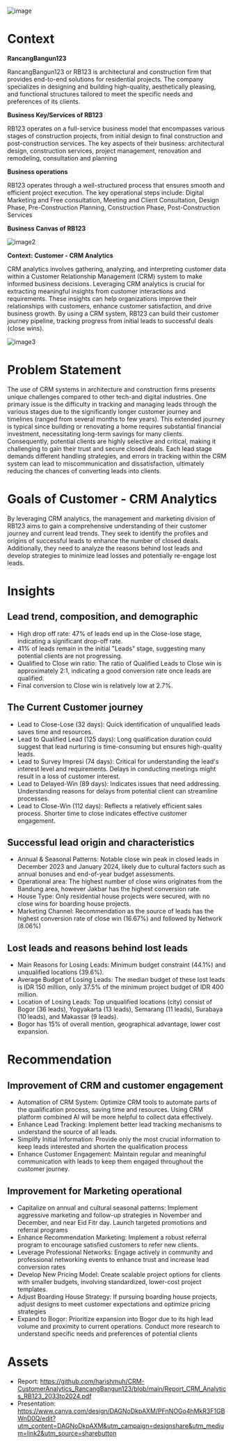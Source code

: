![image](https://github.com/harishmuh/CRM-CustomerAnalytics_RancangBangun123/blob/main/rancangbangun123_porto.PNG?raw=true)

# **Context**
**RancangBangun123**

RancangBangun123 or RB123 is architectural and construction firm that provides end-to-end solutions for residential projects. The company specializes in designing and building high-quality, aesthetically pleasing, and functional structures tailored to meet the specific needs and preferences of its clients.

**Business Key/Services of RB123**

RB123 operates on a full-service business model that encompasses various stages of construction projects, from initial design to final construction and post-construction services. The key aspects of their business: architectural design, construction services, project management, renovation and remodeling, consultation and planning

**Business operations**

RB123 operates through a well-structured process that ensures smooth and efficient project execution. The key operational steps include: Digital Marketing and Free consultation, Meeting and Client Consultation, Design Phase, Pre-Construction Planning, Construction Phase, Post-Construction Services

**Business Canvas of RB123**

![image2](https://github.com/user-attachments/assets/0f4949a6-a82b-423e-a851-65f52c272b6b)


**Context: Customer - CRM Analytics**

CRM analytics involves gathering, analyzing, and interpreting customer data within a Customer Relationship Management (CRM) system to make informed business decisions. Leveraging CRM analytics is crucial for extracting meaningful insights from customer interactions and requirements. These insights can help organizations improve their relationships with customers, enhance customer satisfaction, and drive business growth. By using a CRM system, RB123 can build their customer journey pipeline, tracking progress from initial leads to successful deals (close wins).

![image3](https://github.com/harishmuh/CRM-CustomerAnalytics_RancangBangun123/blob/main/funneling%20and%20customer%20journey.PNG?raw=true)

# **Problem Statement**
The use of CRM systems in architecture and construction firms presents unique challenges compared to other tech-and digital industries. One primary issue is the difficulty in tracking and managing leads through the various stages due to the significantly longer customer journey and timelines (ranged from several months to few years). This extended journey is typical since building or renovating a home requires substantial financial investment, necessitating long-term savings for many clients. Consequently, potential clients are highly selective and critical, making it challenging to gain their trust and secure closed deals. Each lead stage demands different handling strategies, and errors in tracking within the CRM system can lead to miscommunication and dissatisfaction, ultimately reducing the chances of converting leads into clients.

# **Goals of Customer - CRM Analytics**
By leveraging CRM analytics, the management and marketing division of RB123 aims to gain a comprehensive understanding of their customer journey and current lead trends. They seek to identify the profiles and origins of successful leads to enhance the number of closed deals. Additionally, they need to analyze the reasons behind lost leads and develop strategies to minimize lead losses and potentially re-engage lost leads.

# **Insights**

## Lead trend, composition, and demographic
* High drop off rate: 47% of leads end up in the Close-lose stage, indicating a significant drop-off rate.
* 41% of leads remain in the initial "Leads" stage, suggesting many potential clients are not progressing.
* Qualified to Close win ratio: The ratio of Qualified Leads to Close win is approximately 2:1, indicating a good conversion rate once leads are qualified.
* Final conversion to Close win is relatively low at 2.7%.

## The Current Customer journey
* Lead to Close-Lose (32 days): Quick identification of unqualified leads saves time and resources.
* Lead to Qualified Lead (125 days): Long qualification duration could suggest that lead nurturing is time-consuming but ensures high-quality leads.
* Lead to Survey Impresi (74 days): Critical for understanding the lead's interest level and requirements. Delays in conducting meetings might result in a loss of customer interest.
* Lead to Delayed-Win (89 days): Indicates issues that need addressing. Understanding reasons for delays from potential client can streamline processes.
* Lead to Close-Win (112 days): Reflects a relatively efficient sales process. Shorter time to close indicates effective customer engagement.

## Successful lead origin and characteristics
* Annual & Seasonal Patterns: Notable close win peak in closed leads in December 2023 and January 2024, likely due to cultural factors such as annual bonuses and end-of-year budget assessments.
* Operational area: The highest number of close wins originates from the Bandung area, however Jakbar has the highest conversion rate.
* House Type: Only residential house projects were secured, with no close wins for boarding house projects.
* Marketing Channel: Recommendation as the source of leads has the highest conversion rate of close win (16.67%) and followed by Network (8.06%)

## Lost leads and reasons behind lost leads

* Main Reasons for Losing Leads: Minimum budget constraint (44.1%) and unqualified locations (39.6%).
* Average Budget of Losing Leads: The median budget of these lost leads is IDR 150 million, only 37.5% of the minimum project budget of IDR 400 million.
* Location of Losing Leads: Top unqualified locations (city) consist of Bogor (36 leads), Yogyakarta (13 leads), Semarang (11 leads), Surabaya (10 leads), and Makassar (9 leads).
* Bogor has 15% of overall mention, geographical advantage, lower cost expansion.
  
# **Recommendation**
## Improvement of CRM and customer engagement
* Automation of CRM System: Optimize CRM tools to automate parts of the qualification process, saving time and resources. Using CRM platform combined AI will be more helpful to collect data effectively.
* Enhance Lead Tracking: Implement better lead tracking mechanisms to understand the source of all leads.
* Simplify Initial Information: Provide only the most crucial information to keep leads interested and shorten the qualification process
* Enhance Customer Engagement: Maintain regular and meaningful communication with leads to keep them engaged throughout the customer journey.

## Improvement for Marketing operational
* Capitalize on annual and cultural seasonal patterns: Implement aggressive marketing and follow-up strategies in November and December, and near Eid Fitr day. Launch targeted promotions and referral programs
* Enhance Recommendation Marketing: Implement a robust referral program to encourage satisfied customers to refer new clients.
* Leverage Professional Networks: Engage actively in community and professional networking events to enhance trust and increase lead conversion rates
* Develop New Pricing Model: Create scalable project options for clients with smaller budgets, involving standardized, lower-cost project templates.
* Adjust Boarding House Strategy: If pursuing boarding house projects, adjust designs to meet customer expectations and optimize pricing strategies
* Expand to Bogor: Prioritize expansion into Bogor due to its high lead volume and proximity to current operations. Conduct more research to understand specific needs and preferences of potential clients

# **Assets**
* Report: https://github.com/harishmuh/CRM-CustomerAnalytics_RancangBangun123/blob/main/Report_CRM_Analytics_RB123_2033to2024.pdf
* Presentation: https://www.canva.com/design/DAGNoDkpAXM/PFnNOGo4hMkR3F1GBWnD0Q/edit?utm_content=DAGNoDkpAXM&utm_campaign=designshare&utm_medium=link2&utm_source=sharebutton
